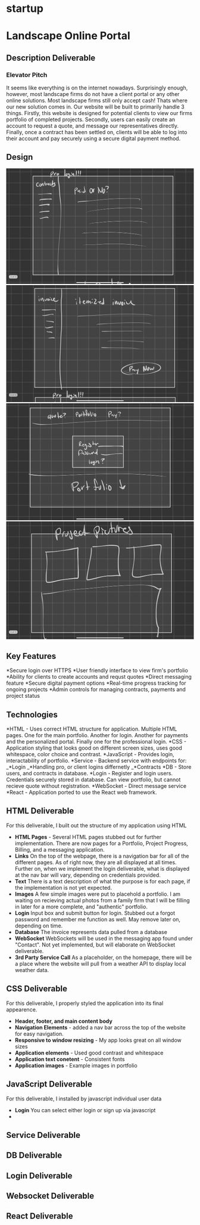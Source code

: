 # startup

# Landscape Online Portal
## Description Deliverable

### Elevator Pitch
It seems like everything is on the internet nowadays. Surprisingly enough, however, most landscape firms do not have a client portal or any other online solutions. Most landscape firms still only accept cash! Thats where our new solution comes in. Our website will be built to primarily handle 3 things. Firstly, this website is designed for potential clients to view our firms portfolio of completed projects. Secondly, users can easily create an account to request a quote, and message our representatives directly. Finally, once a contract has been settled on, clients will be able to log into their account and pay securely using a secure digital payment method. 

## Design
![photo1](https://github.com/jrtoone/startup/blob/main/Images/6908FE84-E278-4D06-9B8D-8EE0A4B65AC0_1_105_c.jpeg?raw=true)
![photo2](https://github.com/jrtoone/startup/blob/main/Images/770FBC68-4B64-4210-BFC7-C1E3C938088D_1_105_c.jpeg?raw=true)
![photo3](https://github.com/jrtoone/startup/blob/main/Images/906546C8-E932-4AC9-B08D-C823350EFEFC_1_105_c.jpeg?raw=true)
![photo4](https://github.com/jrtoone/startup/blob/main/Images/E8BF29A1-E73B-448A-9D67-11D7AD860C95_1_105_c.jpeg?raw=true)
## Key Features
*Secure login over HTTPS
*User friendly interface to view firm's portfolio 
*Ability for clients to create accounts and requst quotes
*Direct messaging feature
*Secure digital payment options
*Real-time progress tracking for ongoing projects
*Admin controls for managing contracts, payments and project status
## Technologies
*HTML - Uses correct HTML structure for application. Multiple HTML pages. One for the main portfolio. Another for login. Another for payments and the personalized portal. Finally one for the professional login.
*CSS - Application styling that looks good on different screen sizes, uses good whitespace, color choice and contrast.
*JavaScript - Provides login, interactability of portfolio.
*Service - Backend service with endpoints for:
_*Login
_*Handling pro, or client logins differnetly
_*Contracts
*DB - Store users, and contracts in database.
*Login - Register and login users. Credentials securely stored in database. Can view portfolio, but cannot recieve quote without registration.
*WebSocket - Direct message service
*React - Application ported to use the React web framework.

## HTML Deliverable
For this deliverable, I built out the structure of my application using HTML
+ **HTML Pages** - Several HTML pages stubbed out for further implementation. There are now pages for a Portfolio, Project Progress, Billing, and a messaging application.
+ **Links** On the top of the webpage, there is a navigation bar for all of the different pages. As of right now, they are all displayed at all times. Further on, when we implement the login deliverable, what is displayed at the nav bar will vary, depending on credentials provided. 
+ **Text** There is a text description of what the purpose is for each page, if the implementation is not yet expected.
+ **Images** A few simple images were put to placehold a portfolio. I am waiting on recieving actual photos from a family firm that I will be filling in later for a more complete, and "authentic" portfolio.
+ **Login** Input box and submit button for login. Stubbed out a forgot password and remember me function as well. May remove later on, depending on time.
+ **Database** The invoice represents data pulled from a database
+ **WebSocket** WebSockets will be used in the messaging app found under "Contact". Not yet implemented, but will elaborate on WebSocket deliverable. 
+ **3rd Party Service Call** As a placeholder, on the homepage, there will be a place where the website will pull from a weather API to display local weather data.


## CSS Deliverable
For this deliverable, I properly styled the application into its final appearence. 
+ **Header, footer, and main content body**
+ **Navigation Elements** - added a nav bar across the top of the website for easy navigation.
+ **Responsive to window resizing** - My app looks great on all window sizes
+ **Application elements** - Used good contrast and whitespace
+ **Application text conetent** - Consistent fonts
+ **Application images** - Example images in portfolio

## JavaScript Deliverable
For this deliverable, I installed by javascript individual user data
+ **Login** You can select either login or sign up via javascript
+ 
## Service Deliverable

## DB Deliverable

## Login Deliverable

## Websocket Deliverable

## React Deliverable


